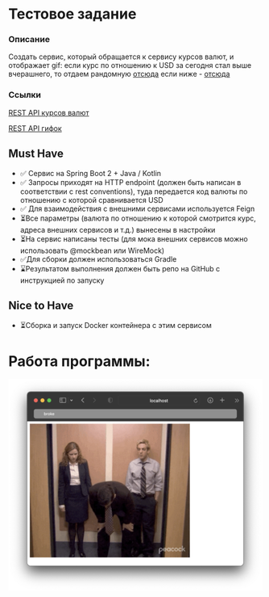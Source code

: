# Тестовое задание 

### Описание

Создать сервис, который обращается к сервису курсов валют, и отображает gif:
если курс по отношению к USD за сегодня стал выше вчерашнего, то отдаем рандомную [отсюда](https://giphy.com/search/rich)
если ниже - [отсюда](https://giphy.com/search/broke) 

### Ссылки

[REST API курсов валют](https://docs.openexchangerates.org/)

[REST API гифок](https://developers.giphy.com/docs/api#quick-start-guide)

## Must Have

* 	✅ Сервис на Spring Boot 2 + Java / Kotlin
* 	✅ Запросы приходят на HTTP endpoint (должен быть написан в соответствии с rest conventions), туда передается код валюты по отношению с которой сравнивается USD
* 	✅ Для взаимодействия с внешними сервисами используется Feign
* 	⏳Все параметры (валюта по отношению к которой смотрится курс, адреса внешних сервисов и т.д.) вынесены в настройки
* 	⏳На сервис написаны тесты (для мока внешних сервисов можно использовать @mockbean или WireMock)
* 	✅Для сборки должен использоваться Gradle
* 	⌛️Результатом выполнения должен быть репо на GitHub с инструкцией по запуску

## Nice to Have

* ⏳Сборка и запуск Docker контейнера с этим сервисом
	
# Работа программы: 

![вывод в браузер](img/img1.png)